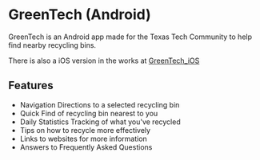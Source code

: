 # GreenTech (Android)

GreenTech is an Android app made for the Texas Tech Community to help find nearby recycling bins. 



There is also a iOS version in the works at [GreenTech_iOS](https://github.com/CyMath/GreenTech_iOS)



## Features

* Navigation Directions to a selected recycling bin
* Quick Find of recycling bin nearest to you
* Daily Statistics Tracking of what you've recycled
* Tips on how to recycle more effectively
* Links to websites for more information
* Answers to Frequently Asked Questions

